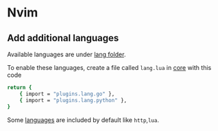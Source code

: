 # Nvim

## Add additional languages

Available languages are under [lang folder](./lua/plugins/lang/).

To enable these languages, create a file called `lang.lua` in [core](./lua/core/)
with this code

```bash
return {
    { import = "plugins.lang.go" },
    { import = "plugins.lang.python" },
}
```
Some [languages](./lua/plugins/lang/general/default.lua) are included by default like `http`,`lua`.
